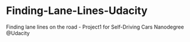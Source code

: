# Finding-Lane-Lines-Udacity
Finding lane lines on the road - Project1 for Self-Driving Cars Nanodegree @Udacity
